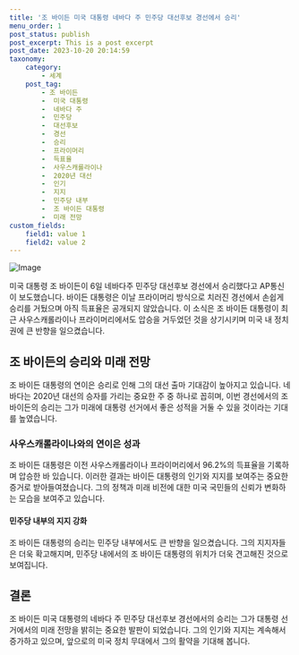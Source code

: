 ```yaml
---
title: '조 바이든 미국 대통령 네바다 주 민주당 대선후보 경선에서 승리'
menu_order: 1
post_status: publish
post_excerpt: This is a post excerpt
post_date: 2023-10-20 20:14:59
taxonomy:
    category:
        - 세계
    post_tag:
        - 조 바이든
        -  미국 대통령
        -  네바다 주
        -  민주당
        -  대선후보
        -  경선
        -  승리
        -  프라이머리
        -  득표율
        -  사우스캐롤라이나
        -  2020년 대선
        -  인기
        -  지지
        -  민주당 내부
        -  조 바이든 대통령
        -  미래 전망
custom_fields:
    field1: value 1
    field2: value 2
---
```


![Image](https://imgnews.pstatic.net/image/016/2024/02/07/20240207000529_0_20240207143001483.jpg?type=w647)


미국 대통령 조 바이든이 6일 네바다주 민주당 대선후보 경선에서 승리했다고 AP통신이 보도했습니다. 바이든 대통령은 이날 프라이머리 방식으로 치러진 경선에서 손쉽게 승리를 거뒀으며 아직 득표율은 공개되지 않았습니다. 이 소식은 조 바이든 대통령이 최근 사우스캐롤라이나 프라이머리에서도 압승을 거두었던 것을 상기시키며 미국 내 정치권에 큰 반향을 일으켰습니다.

## 조 바이든의 승리와 미래 전망 

조 바이든 대통령의 연이은 승리로 인해 그의 대선 출마 기대감이 높아지고 있습니다. 네바다는 2020년 대선의 승자를 가리는 중요한 주 중 하나로 꼽히며, 이번 경선에서의 조 바이든의 승리는 그가 미래에 대통령 선거에서 좋은 성적을 거둘 수 있을 것이라는 기대를 높였습니다.

### 사우스캐롤라이나와의 연이은 성과

조 바이든 대통령은 이전 사우스캐롤라이나 프라이머리에서 96.2%의 득표율을 기록하며 압승한 바 있습니다. 이러한 결과는 바이든 대통령의 인기와 지지를 보여주는 중요한 증거로 받아들여졌습니다. 그의 정책과 미래 비전에 대한 미국 국민들의 신뢰가 변화하는 모습을 보여주고 있습니다.

#### 민주당 내부의 지지 강화 

조 바이든 대통령의 승리는 민주당 내부에서도 큰 반향을 일으켰습니다. 그의 지지자들은 더욱 확고해지며, 민주당 내에서의 조 바이든 대통령의 위치가 더욱 견고해진 것으로 보여집니다.

## 결론

조 바이든 미국 대통령의 네바다 주 민주당 대선후보 경선에서의 승리는 그가 대통령 선거에서의 미래 전망을 밝히는 중요한 발판이 되었습니다. 그의 인기와 지지는 계속해서 증가하고 있으며, 앞으로의 미국 정치 무대에서 그의 활약을 기대해 봅니다.
